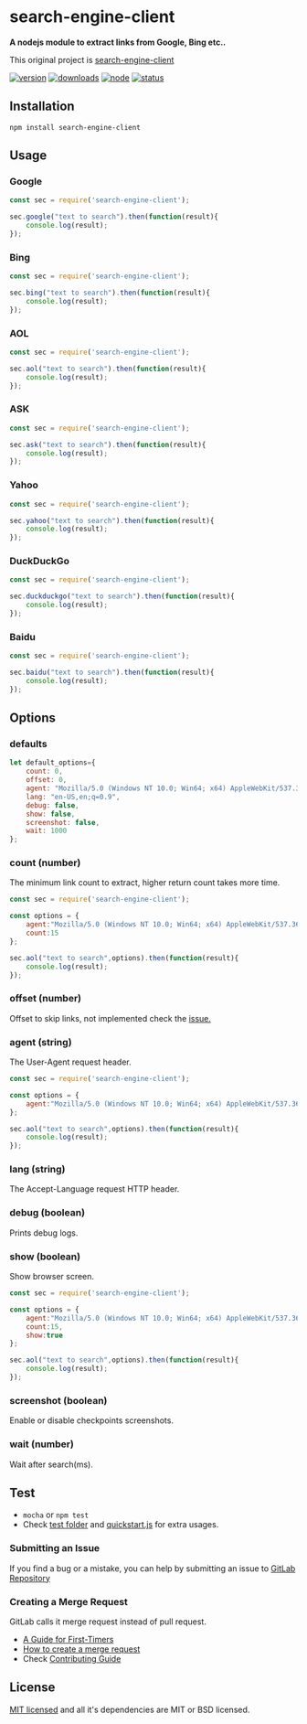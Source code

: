 # search-engine-client

**A nodejs module to extract links from Google, Bing etc..**

This original project is [search-engine-client](https://gitlab.com/autokent/search-engine-client)

[![version](https://img.shields.io/npm/v/search-engine-client.svg)](https://www.npmjs.org/package/search-engine-client)
[![downloads](https://img.shields.io/npm/dt/search-engine-client.svg)](https://www.npmjs.org/package/search-engine-client)
[![node](https://img.shields.io/node/v/search-engine-client.svg)](https://nodejs.org/)
[![status](https://gitlab.com/autokent/search-engine-client/badges/master/pipeline.svg)](https://gitlab.com/autokent/search-engine-client/pipelines)

## Installation
`npm install search-engine-client`

## Usage

### Google
```js
const sec = require('search-engine-client');

sec.google("text to search").then(function(result){
    console.log(result);
});
```

### Bing
```js
const sec = require('search-engine-client');

sec.bing("text to search").then(function(result){
    console.log(result);
});
```

### AOL
```js
const sec = require('search-engine-client');

sec.aol("text to search").then(function(result){
    console.log(result);
});
```

### ASK
```js
const sec = require('search-engine-client');

sec.ask("text to search").then(function(result){
    console.log(result);
});
```

### Yahoo
```js
const sec = require('search-engine-client');

sec.yahoo("text to search").then(function(result){
    console.log(result);
});
```

### DuckDuckGo
```js
const sec = require('search-engine-client');

sec.duckduckgo("text to search").then(function(result){
    console.log(result);
});
```

### Baidu
```js
const sec = require('search-engine-client');

sec.baidu("text to search").then(function(result){
    console.log(result);
});
```

## Options

### defaults
```js
let default_options={
	count: 0,
	offset: 0,
	agent: "Mozilla/5.0 (Windows NT 10.0; Win64; x64) AppleWebKit/537.36 (KHTML, like Gecko) Chrome/57.0.2987.133 Safari/537.36",
	lang: "en-US,en;q=0.9",
	debug: false,
	show: false,
	screenshot: false,
	wait: 1000
};
```

### count (number)
The minimum link count to extract, higher return count takes more time.

```js
const sec = require('search-engine-client');

const options = {
    agent:"Mozilla/5.0 (Windows NT 10.0; Win64; x64) AppleWebKit/537.36 (KHTML, like Gecko) Chrome/57.0.2987.133 Safari/537.36",
    count:15
};

sec.aol("text to search",options).then(function(result){
    console.log(result);
});
```

### offset (number)
Offset to skip links, not implemented check the [issue.](https://gitlab.com/autokent/search-engine-client/issues/1)

### agent (string)
The User-Agent request header.

```js
const sec = require('search-engine-client');

const options = {
    agent:"Mozilla/5.0 (Windows NT 10.0; Win64; x64) AppleWebKit/537.36 (KHTML, like Gecko) Chrome/57.0.2987.133 Safari/537.36"
};

sec.aol("text to search",options).then(function(result){
    console.log(result);
});
```

### lang (string)
The Accept-Language request HTTP header.

### debug (boolean)
Prints debug logs.

### show (boolean)
Show browser screen.

```js
const sec = require('search-engine-client');

const options = {
    agent:"Mozilla/5.0 (Windows NT 10.0; Win64; x64) AppleWebKit/537.36 (KHTML, like Gecko) Chrome/57.0.2987.133 Safari/537.36",
    count:15,
    show:true
};

sec.aol("text to search",options).then(function(result){
    console.log(result);
});
```

### screenshot (boolean)
Enable or disable checkpoints screenshots.

### wait (number)
Wait after search(ms).

## Test
* `mocha` or `npm test`
* Check [test folder](https://gitlab.com/autokent/search-engine-client/tree/master/test) and [quickstart.js](https://gitlab.com/autokent/search-engine-client/blob/master/quickstart.js) for extra usages.


### Submitting an Issue
If you find a bug or a mistake, you can help by submitting an issue to [GitLab Repository](https://gitlab.com/autokent/search-engine-client/issues)

### Creating a Merge Request
GitLab calls it merge request instead of pull request.  

* [A Guide for First-Timers](https://about.gitlab.com/2016/06/16/fearless-contribution-a-guide-for-first-timers/)
* [How to create a merge request](https://docs.gitlab.com/ee/gitlab-basics/add-merge-request.html)
* Check [Contributing Guide](https://gitlab.com/autokent/search-engine-client/blob/master/CONTRIBUTING.md) 

## License
[MIT licensed](https://gitlab.com/autokent/search-engine-client/blob/master/LICENSE) and all it's dependencies are MIT or BSD licensed.
